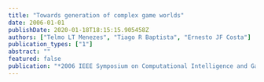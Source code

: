 ```yaml
---
title: "Towards generation of complex game worlds"
date: 2006-01-01
publishDate: 2020-01-18T18:15:15.905458Z
authors: ["Telmo LT Menezes", "Tiago R Baptista", "Ernesto JF Costa"]
publication_types: ["1"]
abstract: ""
featured: false
publication: "*2006 IEEE Symposium on Computational Intelligence and Games*"
---
```



